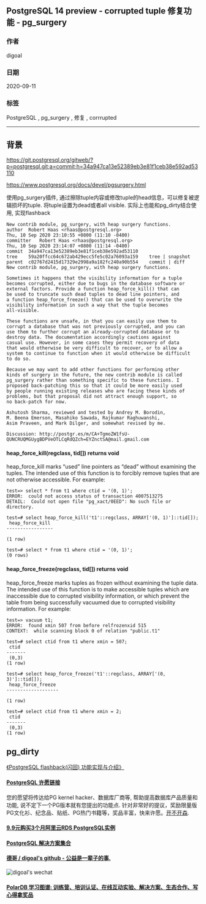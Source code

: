 ## PostgreSQL 14 preview - corrupted tuple 修复功能 - pg_surgery    
    
### 作者    
digoal    
    
### 日期    
2020-09-11    
    
### 标签    
PostgreSQL , pg_surgery , 修复 , corrrupted    
    
----    
    
## 背景    
https://git.postgresql.org/gitweb/?p=postgresql.git;a=commit;h=34a947ca13e52389eb3e81f1ceb38e592ad53110    
    
https://www.postgresql.org/docs/devel/pgsurgery.html    
    
使用pg_surgery插件, 通过擦除tuple内容或修改tuple的head信息，可以修复被逻辑损坏的tuple.  将tuple设置为dead或者all visible.  实际上也能和pg_dirty结合使用, 实现flashback     
    
```    
New contrib module, pg_surgery, with heap surgery functions.    
author	Robert Haas <rhaas@postgresql.org>	    
Thu, 10 Sep 2020 23:10:55 +0800 (11:10 -0400)    
committer	Robert Haas <rhaas@postgresql.org>	    
Thu, 10 Sep 2020 23:14:07 +0800 (11:14 -0400)    
commit	34a947ca13e52389eb3e81f1ceb38e592ad53110    
tree	59a20ffcc64c672ab429ecc5fe5c02a76093a159	tree | snapshot    
parent	c02767d2415d17329e2998a9a182fc240a90b554	commit | diff    
New contrib module, pg_surgery, with heap surgery functions.    
    
Sometimes it happens that the visibility information for a tuple    
becomes corrupted, either due to bugs in the database software or    
external factors. Provide a function heap_force_kill() that can    
be used to truncate such dead tuples to dead line pointers, and    
a function heap_force_freeze() that can be used to overwrite the    
visibility information in such a way that the tuple becomes    
all-visible.    
    
These functions are unsafe, in that you can easily use them to    
corrupt a database that was not previously corrupted, and you can    
use them to further corrupt an already-corrupted database or to    
destroy data. The documentation accordingly cautions against    
casual use. However, in some cases they permit recovery of data    
that would otherwise be very difficult to recover, or to allow a    
system to continue to function when it would otherwise be difficult    
to do so.    
    
Because we may want to add other functions for performing other    
kinds of surgery in the future, the new contrib module is called    
pg_surgery rather than something specific to these functions. I    
proposed back-patching this so that it could be more easily used    
by people running existing releases who are facing these kinds of    
problems, but that proposal did not attract enough support, so    
no back-patch for now.    
    
Ashutosh Sharma, reviewed and tested by Andrey M. Borodin,    
M. Beena Emerson, Masahiko Sawada, Rajkumar Raghuwanshi,    
Asim Praveen, and Mark Dilger, and somewhat revised by me.    
    
Discussion: http://postgr.es/m/CA+TgmoZW1fsU-QUNCRUQMGUygBDPVeOTLCqRdQZch=EYZnctSA@mail.gmail.com    
```    
    
#### heap_force_kill(regclass, tid[]) returns void    
heap_force_kill marks “used” line pointers as “dead” without examining the tuples. The intended use of this function is to forcibly remove tuples that are not otherwise accessible. For example:    
    
```    
test=> select * from t1 where ctid = '(0, 1)';    
ERROR:  could not access status of transaction 4007513275    
DETAIL:  Could not open file "pg_xact/0EED": No such file or directory.    
    
test=# select heap_force_kill('t1'::regclass, ARRAY['(0, 1)']::tid[]);    
 heap_force_kill     
-----------------    
     
(1 row)    
    
test=# select * from t1 where ctid = '(0, 1)';    
(0 rows)    
```    
    
#### heap_force_freeze(regclass, tid[]) returns void    
heap_force_freeze marks tuples as frozen without examining the tuple data. The intended use of this function is to make accessible tuples which are inaccessible due to corrupted visibility information, or which prevent the table from being successfully vacuumed due to corrupted visibility information. For example:    
    
```    
test=> vacuum t1;    
ERROR:  found xmin 507 from before relfrozenxid 515    
CONTEXT:  while scanning block 0 of relation "public.t1"    
    
test=# select ctid from t1 where xmin = 507;    
 ctid      
-------    
 (0,3)    
(1 row)    
    
test=# select heap_force_freeze('t1'::regclass, ARRAY['(0, 3)']::tid[]);    
 heap_force_freeze     
-------------------    
     
(1 row)    
    
test=# select ctid from t1 where xmin = 2;    
 ctid    
-------    
 (0,3)    
(1 row)    
```    
    
## pg_dirty    
[《PostgreSQL flashback(闪回) 功能实现与介绍》](../201710/20171010_01.md)      
      
  
#### [PostgreSQL 许愿链接](https://github.com/digoal/blog/issues/76 "269ac3d1c492e938c0191101c7238216")
您的愿望将传达给PG kernel hacker、数据库厂商等, 帮助提高数据库产品质量和功能, 说不定下一个PG版本就有您提出的功能点. 针对非常好的提议，奖励限量版PG文化衫、纪念品、贴纸、PG热门书籍等，奖品丰富，快来许愿。[开不开森](https://github.com/digoal/blog/issues/76 "269ac3d1c492e938c0191101c7238216").  
  
  
#### [9.9元购买3个月阿里云RDS PostgreSQL实例](https://www.aliyun.com/database/postgresqlactivity "57258f76c37864c6e6d23383d05714ea")
  
  
#### [PostgreSQL 解决方案集合](https://yq.aliyun.com/topic/118 "40cff096e9ed7122c512b35d8561d9c8")
  
  
#### [德哥 / digoal's github - 公益是一辈子的事.](https://github.com/digoal/blog/blob/master/README.md "22709685feb7cab07d30f30387f0a9ae")
  
  
![digoal's wechat](../pic/digoal_weixin.jpg "f7ad92eeba24523fd47a6e1a0e691b59")
  
  
#### [PolarDB 学习图谱: 训练营、培训认证、在线互动实验、解决方案、生态合作、写心得拿奖品](https://www.aliyun.com/database/openpolardb/activity "8642f60e04ed0c814bf9cb9677976bd4")
  
